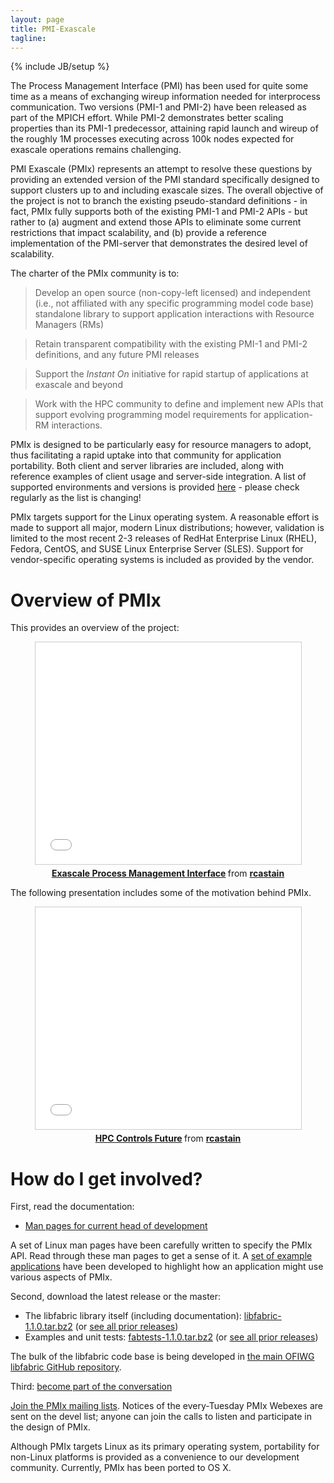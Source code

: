 ```yaml
---
layout: page
title: PMI-Exascale
tagline:
---
```

{% include JB/setup %}

The Process Management Interface (PMI) has been used for quite some time as a means of exchanging wireup information needed for interprocess communication. Two versions (PMI-1 and PMI-2) have been released as part of the MPICH effort. While PMI-2 demonstrates better scaling properties than its PMI-1 predecessor, attaining rapid launch and wireup of the roughly 1M processes executing across 100k nodes expected for exascale operations remains challenging.

PMI Exascale (PMIx) represents an attempt to resolve these questions by providing an extended version of the PMI standard specifically designed to support clusters up to and including exascale sizes. The overall objective of the project is not to branch the existing pseudo-standard definitions - in fact, PMIx fully supports both of the existing PMI-1 and PMI-2 APIs - but rather to (a) augment and extend those APIs to eliminate some current restrictions that impact scalability, and (b) provide a reference implementation of the PMI-server that demonstrates the desired level of scalability.

The charter of the PMIx community is to:

> Develop an open source (non-copy-left licensed) and independent (i.e., not affiliated with any specific programming model code base) standalone library to support application interactions with Resource Managers (RMs)

> Retain transparent compatibility with the existing PMI-1 and PMI-2 definitions, and any future PMI releases

> Support the _Instant On_ initiative for rapid startup of applications at exascale and beyond

> Work with the HPC community to define and implement new APIs that support evolving programming model requirements for application-RM interactions.

PMIx is designed to be particularly easy for resource managers to adopt, thus facilitating a rapid uptake into that community for application portability. Both client and server libraries are included, along with reference examples of client usage and server-side integration. A list of supported environments and versions is provided [here](etc) - please check regularly as the list is changing!

PMIx targets support for the Linux operating system.  A reasonable effort is made to support all major, modern Linux distributions; however, validation is limited to the most recent 2-3 releases of RedHat Enterprise Linux (RHEL), Fedora, CentOS, and SUSE Linux Enterprise Server (SLES). Support for vendor-specific operating systems is included as provided by the vendor.

Overview of PMIx
=====================

This provides an overview of the project:

<div align="center">
<iframe src="//www.slideshare.net/slideshow/embed_code/key/g2GcY4dHJc83CN" width="425" height="355" frameborder="0" marginwidth="0" marginheight="0" scrolling="no" style="border:1px solid #CCC; border-width:1px; margin-bottom:5px; max-width: 100%;" allowfullscreen> </iframe> <div style="margin-bottom:5px"> <strong> <a href="//www.slideshare.net/rcastain/exascale-process-management-interface" title="Exascale Process Management Interface" target="_blank">Exascale Process Management Interface</a> </strong> from <strong><a href="//www.slideshare.net/rcastain" target="_blank">rcastain</a></strong>
</div>
</div>

The following presentation includes some of the motivation behind PMIx.

<div align="center">
<iframe src="//www.slideshare.net/slideshow/embed_code/key/46z5El9n7kE7Zy" width="425" height="355" frameborder="0" marginwidth="0" marginheight="0" scrolling="no" style="border:1px solid #CCC; border-width:1px; margin-bottom:5px; max-width: 100%;" allowfullscreen> </iframe> <div style="margin-bottom:5px"> <strong> <a href="//www.slideshare.net/rcastain/hpc-controls-future" title="HPC Controls Future" target="_blank">HPC Controls Future</a> </strong> from <strong><a href="//www.slideshare.net/rcastain" target="_blank">rcastain</a></strong>
</div>
</div>


How do I get involved?
=====================

First, read the documentation:

* [Man pages for current head of development](master/man/)

A set of Linux man pages have been carefully written to specify the PMIx API.  Read through these man pages to get a sense of it.  A [set of example applications](https://github.com/ofiwg/fabtests) have been developed to highlight how an application might use various aspects of PMIx.

Second, download the latest release or the master:

* The libfabric library itself (including documentation): [libfabric-1.1.0.tar.bz2](http://downloads.openfabrics.org/downloads/ofi/libfabric-1.1.0.tar.bz2) (or [see all prior releases](http://downloads.openfabrics.org/downloads/ofi/))
* Examples and unit tests: [fabtests-1.1.0.tar.bz2](http://downloads.openfabrics.org/downloads/ofi/fabtests-1.1.0.tar.bz2) (or [see all prior releases](http://downloads.openfabrics.org/downloads/ofi/))

The bulk of the libfabric code base is being developed in [the main OFIWG libfabric GitHub repository](https://github.com/ofiwg/libfabric).

Third: [become part of the conversation](http://www.open-mpi.org/community/lists/pmix-devel/)

[Join the PMIx mailing lists](http://www.open-mpi.org/community/lists/pmix.php).  Notices of the every-Tuesday PMIx Webexes are sent on the devel list; anyone can join the calls to listen and participate in the design of PMIx.

Although PMIx targets Linux as its primary operating system, portability for non-Linux platforms is provided as a convenience to our development community.  Currently, PMIx has been ported to OS X.
